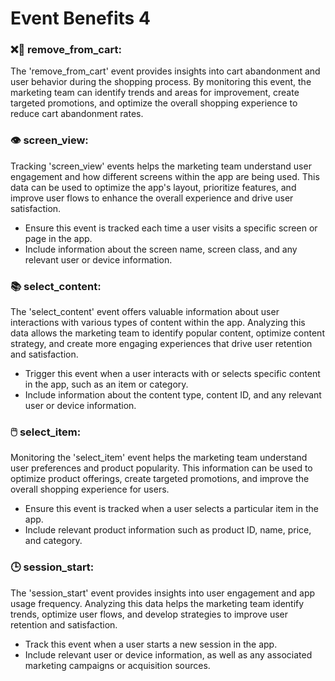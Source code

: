 # Event Benefits 4

### ❌🛒 **remove\_from\_cart**:&#x20;

The 'remove\_from\_cart' event provides insights into cart abandonment and user behavior during the shopping process. By monitoring this event, the marketing team can identify trends and areas for improvement, create targeted promotions, and optimize the overall shopping experience to reduce cart abandonment rates.

### 👁️ **screen\_view**:&#x20;

Tracking 'screen\_view' events helps the marketing team understand user engagement and how different screens within the app are being used. This data can be used to optimize the app's layout, prioritize features, and improve user flows to enhance the overall experience and drive user satisfaction.

* Ensure this event is tracked each time a user visits a specific screen or page in the app.
* Include information about the screen name, screen class, and any relevant user or device information.

### 📚 **select\_content**:&#x20;

The 'select\_content' event offers valuable information about user interactions with various types of content within the app. Analyzing this data allows the marketing team to identify popular content, optimize content strategy, and create more engaging experiences that drive user retention and satisfaction.

* Trigger this event when a user interacts with or selects specific content in the app, such as an item or category.
* Include information about the content type, content ID, and any relevant user or device information.

### 🖱️ **select\_item**:&#x20;

Monitoring the 'select\_item' event helps the marketing team understand user preferences and product popularity. This information can be used to optimize product offerings, create targeted promotions, and improve the overall shopping experience for users.

* Ensure this event is tracked when a user selects a particular item in the app.
* Include relevant product information such as product ID, name, price, and category.

### 🕒 **session\_start**:&#x20;

The 'session\_start' event provides insights into user engagement and app usage frequency. Analyzing this data helps the marketing team identify trends, optimize user flows, and develop strategies to improve user retention and satisfaction.

* Track this event when a user starts a new session in the app.
* Include relevant user or device information, as well as any associated marketing campaigns or acquisition sources.
